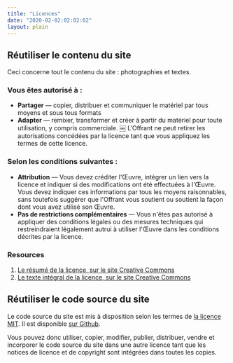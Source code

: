 ```yaml
---
title: "Licences"
date: "2020-02-02:02:02:02"
layout: plain
---
```

## Réutiliser le contenu du site

Ceci concerne tout le contenu du site : photographies et textes.

### Vous êtes autorisé à :

- **Partager** — copier, distribuer et communiquer le matériel par tous moyens et sous tous formats
- **Adapter** — remixer, transformer et créer à partir du matériel pour toute utilisation, y compris commerciale.
￼
L'Offrant ne peut retirer les autorisations concédées par la licence tant que vous appliquez les termes de cette licence.

### Selon les conditions suivantes :

- **Attribution** — Vous devez créditer l'Œuvre, intégrer un lien vers la licence et indiquer si des modifications ont
  été effectuées à l'Œuvre. Vous devez indiquer ces informations par tous les moyens raisonnables, sans toutefois
  suggérer que l'Offrant vous soutient ou soutient la façon dont vous avez utilisé son Œuvre.
- **Pas de restrictions complémentaires** — Vous n'êtes pas autorisé à appliquer des conditions légales ou des mesures
  techniques qui restreindraient légalement autrui à utiliser l'Œuvre dans les conditions décrites par la licence.
  
### Resources

1. [Le résumé de la licence, sur le site Creative Commons](https://creativecommons.org/licenses/by/4.0/deed.fr)
2. [Le texte intégral de la licence, sur le site Creative Commons](https://creativecommons.org/licenses/by/4.0/legalcode.fr)

## Réutiliser le code source du site

Le code source du site est mis à disposition selon les termes de [la licence MIT](https://github.com/SpaceFox/coree.spacefox.fr/blob/master/LICENSE.md).
Il est disponible [sur Github](https://github.com/SpaceFox/coree.spacefox.fr).

Vous pouvez donc utiliser, copier, modifier, publier, distribuer, vendre et incorporer le code source du site dans une
autre licence tant que les notices de licence et de copyright sont intégrées dans toutes les copies.
